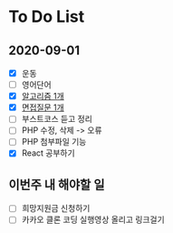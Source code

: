 # To Do List

## 2020-09-01

- [x] 운동
- [ ] 영어단어
- [x] [알고리즘 1개](https://kimmy100b.github.io/algorithm/2020/09/01/baekjoon-10828/#)
- [x] [면접질문 1개](https://github.com/kimmy100b/TIL/blob/master/Tech/20200901.md)
- [ ] 부스트코스 듣고 정리
- [ ] PHP 수정, 삭제 -> 오류
- [ ] PHP 첨부파일 기능
- [x] React 공부하기

## 이번주 내 해야할 일

- [ ] 희망지원금 신청하기
- [ ] 카카오 클론 코딩 실행영상 올리고 링크걸기

